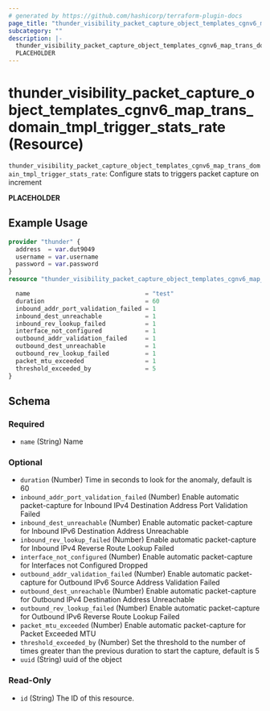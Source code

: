 ```yaml
---
# generated by https://github.com/hashicorp/terraform-plugin-docs
page_title: "thunder_visibility_packet_capture_object_templates_cgnv6_map_trans_domain_tmpl_trigger_stats_rate Resource - terraform-provider-thunder"
subcategory: ""
description: |-
  thunder_visibility_packet_capture_object_templates_cgnv6_map_trans_domain_tmpl_trigger_stats_rate: Configure stats to triggers packet capture on increment
  PLACEHOLDER
---
```


# thunder_visibility_packet_capture_object_templates_cgnv6_map_trans_domain_tmpl_trigger_stats_rate (Resource)

`thunder_visibility_packet_capture_object_templates_cgnv6_map_trans_domain_tmpl_trigger_stats_rate`: Configure stats to triggers packet capture on increment

__PLACEHOLDER__

## Example Usage

```terraform
provider "thunder" {
  address  = var.dut9049
  username = var.username
  password = var.password
}
resource "thunder_visibility_packet_capture_object_templates_cgnv6_map_trans_domain_tmpl_trigger_stats_rate" "thunder_visibility_packet_capture_object_templates_cgnv6_map_trans_domain_tmpl_trigger_stats_rate" {

  name                                = "test"
  duration                            = 60
  inbound_addr_port_validation_failed = 1
  inbound_dest_unreachable            = 1
  inbound_rev_lookup_failed           = 1
  interface_not_configured            = 1
  outbound_addr_validation_failed     = 1
  outbound_dest_unreachable           = 1
  outbound_rev_lookup_failed          = 1
  packet_mtu_exceeded                 = 1
  threshold_exceeded_by               = 5
}
```

<!-- schema generated by tfplugindocs -->
## Schema

### Required

- `name` (String) Name

### Optional

- `duration` (Number) Time in seconds to look for the anomaly, default is 60
- `inbound_addr_port_validation_failed` (Number) Enable automatic packet-capture for Inbound IPv4 Destination Address Port Validation Failed
- `inbound_dest_unreachable` (Number) Enable automatic packet-capture for Inbound IPv6 Destination Address Unreachable
- `inbound_rev_lookup_failed` (Number) Enable automatic packet-capture for Inbound IPv4 Reverse Route Lookup Failed
- `interface_not_configured` (Number) Enable automatic packet-capture for Interfaces not Configured Dropped
- `outbound_addr_validation_failed` (Number) Enable automatic packet-capture for Outbound IPv6 Source Address Validation Failed
- `outbound_dest_unreachable` (Number) Enable automatic packet-capture for Outbound IPv4 Destination Address Unreachable
- `outbound_rev_lookup_failed` (Number) Enable automatic packet-capture for Outbound IPv6 Reverse Route Lookup Failed
- `packet_mtu_exceeded` (Number) Enable automatic packet-capture for Packet Exceeded MTU
- `threshold_exceeded_by` (Number) Set the threshold to the number of times greater than the previous duration to start the capture, default is 5
- `uuid` (String) uuid of the object

### Read-Only

- `id` (String) The ID of this resource.


